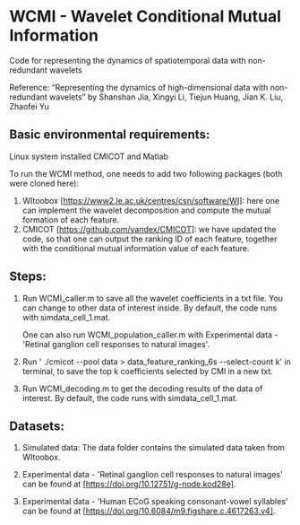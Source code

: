 # WCMI - Wavelet Conditional Mutual Information
Code for representing the dynamics of spatiotemporal data with non-redundant wavelets

Reference: 
“Representing the dynamics of high-dimensional data with non-redundant wavelets”
by Shanshan Jia,  Xingyi Li, Tiejun Huang, Jian K. Liu, Zhaofei Yu

## Basic environmental requirements:
Linux system installed CMICOT and Matlab

To run the WCMI method, one needs to add two following packages (both were cloned here):
1. WItoobox [https://www2.le.ac.uk/centres/csn/software/WI]: here one can implement the wavelet decomposition and compute the mutual formation of each feature.
2. CMICOT [https://github.com/yandex/CMICOT]: we have updated the code, so that one can output the ranking ID of each feature, together with the conditional mutual information value of each feature.


## Steps:

1. Run WCMI_caller.m to save all the wavelet coefficients in a txt file. You can change to other data of interest inside. By default, the code runs with simdata_cell_1.mat. 

   One can also run WCMI_population_caller.m with Experimental data - 'Retinal ganglion cell responses to natural images'. 

2. Run ' ./cmicot --pool data > data_feature_ranking_6s --select-count k' in terminal, to save the top k coefficients selected by CMI in a new txt.

3. Run WCMI_decoding.m to get the decoding results of the data of interest. By default, the code runs with simdata_cell_1.mat.


## Datasets:

1. Simulated data: The data folder contains the simulated data taken from WItoobox.

2. Experimental data - 'Retinal ganglion cell responses to natural images' can be found at [https://doi.org/10.12751/g-node.kod28e].

3. Experimental data - 'Human ECoG speaking consonant-vowel syllables' can be found at [https://doi.org/10.6084/m9.figshare.c.4617263.v4].

